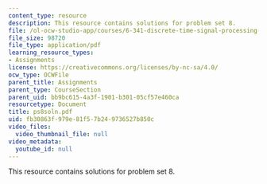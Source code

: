```yaml
---
content_type: resource
description: This resource contains solutions for problem set 8.
file: /ol-ocw-studio-app/courses/6-341-discrete-time-signal-processing-fall-2005/fb30863f979e81f57b249736527b850c_ps8soln.pdf
file_size: 98720
file_type: application/pdf
learning_resource_types:
- Assignments
license: https://creativecommons.org/licenses/by-nc-sa/4.0/
ocw_type: OCWFile
parent_title: Assignments
parent_type: CourseSection
parent_uid: bb9bc615-4a3f-1901-b301-05cf57e460ca
resourcetype: Document
title: ps8soln.pdf
uid: fb30863f-979e-81f5-7b24-9736527b850c
video_files:
  video_thumbnail_file: null
video_metadata:
  youtube_id: null
---
```

This resource contains solutions for problem set 8.